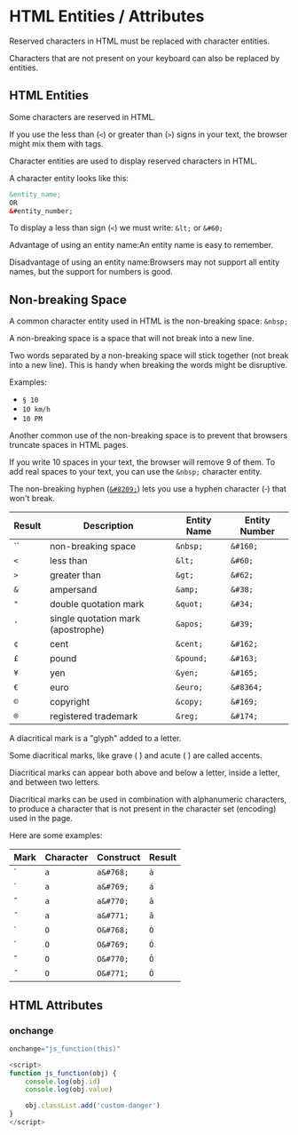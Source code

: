# HTML Entities / Attributes

Reserved characters in HTML must be replaced with character entities.

Characters that are not present on your keyboard can also be replaced by entities.

## HTML Entities

Some characters are reserved in HTML.

If you use the less than (`<`) or greater than (`>`) signs in your text, the browser might mix them with tags.

Character entities are used to display reserved characters in HTML.

A character entity looks like this:

```html
&entity_name;
OR
&#entity_number;
```

To display a less than sign (`<`) we must write: `&lt;` or `&#60;`

Advantage of using an entity name:An entity name is easy to remember.

Disadvantage of using an entity name:Browsers may not support all entity names, but the support for numbers is good.

## Non-breaking Space

A common character entity used in HTML is the non-breaking space: `&nbsp;`

A non-breaking space is a space that will not break into a new line.

Two words separated by a non-breaking space will stick together (not break into a new line). This is handy when breaking the words might be disruptive.

Examples:

- `§ 10`
- `10 km/h`
- `10 PM`

Another common use of the non-breaking space is to prevent that browsers truncate spaces in HTML pages.

If you write 10 spaces in your text, the browser will remove 9 of them. To add real spaces to your text, you can use the `&nbsp;` character entity.

The non-breaking hyphen ([`&#8209;`](https://www.w3schools.com/charsets/ref_utf_punctuation.asp)) lets you use a hyphen character (‑) that won't break.

| **Result** | **Description** | **Entity Name** | **Entity Number** |
|---|---|---|---|
| `` | non-breaking space | `&nbsp;` | `&#160;` |
| `<` | less than | `&lt;` | `&#60;` |
| `>` | greater than | `&gt;` | `&#62;` |
| `&` | ampersand | `&amp;` | `&#38;` |
| `"` | double quotation mark | `&quot;` | `&#34;` |
| `'` | single quotation mark (apostrophe) | `&apos;` | `&#39;` |
| `¢` | cent | `&cent;` | `&#162;` |
| `£` | pound | `&pound;` | `&#163;` |
| `¥` | yen | `&yen;` | `&#165;` |
| `€` | euro | `&euro;` | `&#8364;` |
| `©` | copyright | `&copy;` | `&#169;` |
| `®` | registered trademark | `&reg;` | `&#174;` |

A diacritical mark is a "glyph" added to a letter.

Some diacritical marks, like grave ( ̀) and acute ( ́) are called accents.

Diacritical marks can appear both above and below a letter, inside a letter, and between two letters.

Diacritical marks can be used in combination with alphanumeric characters, to produce a character that is not present in the character set (encoding) used in the page.

Here are some examples:

| **Mark** | **Character** | **Construct** | **Result** |
|---|---|---|---|
| ̀ | `a` | `a&#768;` | `à` |
| ́ | `a` | `a&#769;` | `á` |
| ̂ | `a` | `a&#770;` | `â` |
| ̃ | `a` | `a&#771;` | `ã` |
| ̀ | `O` | `O&#768;` | `Ò` |
| ́ | `O` | `O&#769;` | `Ó` |
| ̂ | `O` | `O&#770;` | `Ô` |
| ̃ | `O` | `O&#771;` | `Õ` |

## HTML Attributes

### onchange

```js
onchange="js_function(this)"

<script>
function js_function(obj) {
    console.log(obj.id)
    console.log(obj.value)

    obj.classList.add('custom-danger')
}
</script>
```
